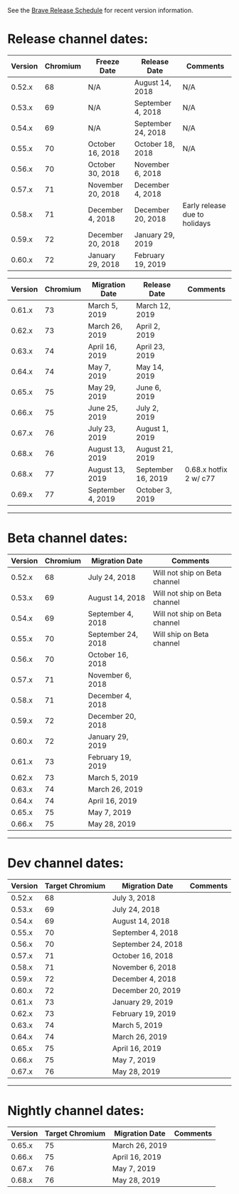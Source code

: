 See the [Brave Release Schedule](https://github.com/brave/brave-browser/wiki/Brave-Release-Schedule) for recent version information.

# Release channel dates:

| Version | Chromium | Freeze Date         | Release Date        | Comments                       |
| ------- | ---------|---------------------|---------------------|--------------------------------|
| 0.52.x  |    68    | N/A                 | August 14, 2018     | N/A                            |
| 0.53.x  |    69    | N/A                 | September 4, 2018   | N/A                            |
| 0.54.x  |    69    | N/A                 | September 24, 2018  | N/A                            |
| 0.55.x  |    70    | October 16, 2018    | October 18, 2018    | N/A                            |
| 0.56.x  |    70    | October 30, 2018    | November 6, 2018    |                                |
| 0.57.x  |    71    | November 20, 2018   | December 4, 2018    |                                |
| 0.58.x  |    71    | December 4, 2018    | December 20, 2018   | Early release due to holidays  |                         
| 0.59.x  |    72    | December 20, 2018   | January 29, 2019    |                                |
| 0.60.x  |    72    | January 29, 2018    | February 19, 2019   |                                |

| Version | Chromium | Migration Date      | Release Date        | Comments                       |
| ------- | ---------|---------------------|---------------------|--------------------------------|
| 0.61.x  |    73    | March 5, 2019       | March 12, 2019      |                                |
| 0.62.x  |    73    | March 26, 2019      | April 2, 2019       |                                |
| 0.63.x  |    74    | April 16, 2019      | April 23, 2019      |                                |
| 0.64.x  |    74    | May 7, 2019         | May 14, 2019        |                                |
| 0.65.x  |    75    | May 29, 2019        | June 6, 2019        |                                |
| 0.66.x  |    75    | June 25, 2019       | July 2, 2019        |                                |
| 0.67.x  |    76    | July 23, 2019       | August 1, 2019      |                                |
| 0.68.x  |    76    | August 13, 2019     | August 21, 2019     |                                |
| 0.68.x  |    77    | August 13, 2019     | September 16, 2019  | 0.68.x hotfix 2 w/ c77         |
| 0.69.x  |    77    | September 4, 2019   | October 3, 2019     |                                |
---

# Beta channel dates:

| Version | Chromium | Migration Date     | Comments                                  |
| ------- | ---------|--------------------|-------------------------------------------|
| 0.52.x  |    68    | July 24, 2018	  | Will not ship on Beta channel
| 0.53.x  |    69    | August 14, 2018	  | Will not ship on Beta channel
| 0.54.x  |    69    | September 4, 2018  | Will not ship on Beta channel
| 0.55.x  |    70    | September 24, 2018 | Will ship on Beta channel
| 0.56.x  |    70    | October 16, 2018   |	
| 0.57.x  |    71    | November 6, 2018	  |
| 0.58.x  |    71    | December 4, 2018	  |
| 0.59.x  |    72    | December 20, 2018  |	
| 0.60.x  |    72    | January 29, 2019   |
| 0.61.x  |    73    | February 19, 2019  |
| 0.62.x  |    73    | March 5, 2019      |  
| 0.63.x  |    74    | March 26, 2019     |              
| 0.64.x  |    74    | April 16, 2019     |              
| 0.65.x  |    75    | May 7, 2019        |              
| 0.66.x  |    75    | May 28, 2019       |              

---

# Dev channel dates:

| Version | Target Chromium | Migration Date     | Comments                                  |
| ------- | ----------------|--------------------|-------------------------------------------|
| 0.52.x  |    68	    | July 3, 2018	 |
| 0.53.x  |    69	    | July 24, 2018	 |
| 0.54.x  |    69	    | August 14, 2018	 |
| 0.55.x  |    70	    | September 4, 2018	 |
| 0.56.x  |    70	    | September 24, 2018 |	
| 0.57.x  |    71	    | October 16, 2018	 |
| 0.58.x  |    71	    | November 6, 2018	 |
| 0.59.x  |    72	    | December 4, 2018	 |
| 0.60.x  |    72	    | December 20, 2019  |
| 0.61.x  |    73           | January 29, 2019   |
| 0.62.x  |    73           | February 19, 2019  |
| 0.63.x  |    74           | March 5, 2019      |                     
| 0.64.x  |    74           | March 26, 2019     |              
| 0.65.x  |    75           | April 16, 2019     |                     
| 0.66.x  |    75           | May 7, 2019        |              
| 0.67.x  |    76           | May 28, 2019       |                     
              
---

# Nightly channel dates:

| Version | Target Chromium | Migration Date     | Comments                                  |
| ------- | ----------------|--------------------|-------------------------------------------|
| 0.65.x  |    75           | March 26, 2019     |              
| 0.66.x  |    75           | April 16, 2019     |                     
| 0.67.x  |    76           | May 7, 2019        |              
| 0.68.x  |    76           | May 28, 2019       |                                  